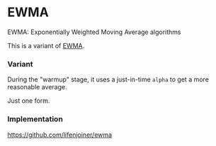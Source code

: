 # EWMA

EWMA: Exponentially Weighted Moving Average algorithms

This is a variant of [EWMA](https://github.com/VividCortex/ewma).

### Variant

During the "warmup" stage, it uses a just-in-time `alpha` to get a more reasonable average.

Just one form.

### Implementation

https://github.com/lifenjoiner/ewma
